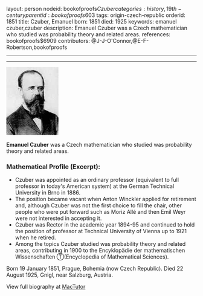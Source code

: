 layout: person
nodeid: bookofproofs$Czuber
categories: history,19th-century
parentid: bookofproofs$603
tags: origin-czech-republic
orderid: 1851
title: Czuber, Emanuel
born: 1851
died: 1925
keywords: emanuel czuber,czuber
description: Emanuel Czuber was a Czech mathematician who studied was probability theory and related areas.
references: bookofproofs$6909
contributors: @J-J-O'Connor,@E-F-Robertson,bookofproofs

---



---

![Czuber.jpg](https://github.com/bookofproofs/bookofproofs.github.io/blob/main/_sources/_assets/images/portraits/Czuber.jpg?raw=true)

**Emanuel Czuber** was a Czech mathematician who studied was probability theory and related areas.

### Mathematical Profile (Excerpt):
* Czuber was appointed as an ordinary professor (equivalent to full professor in today's American system) at the German Technical University in Brno in 1886.
* The position became vacant when Anton Winckler applied for retirement and, although Czuber was not the first choice to fill the chair, other people who were put forward such as Moriz Allé and then Emil Weyr were not interested in accepting it.
* Czuber was Rector in the academic year 1894-95 and continued to hold the position of professor at Technical University of Vienna up to 1921 when he retired.
* Among the topics Czuber studied was probability theory and related areas, contributing in 1900 to the Encyklopädie der mathematischen Wissenschaften Ⓣ(Encyclopedia of Mathematical Sciences).

Born 19 January 1851, Prague, Bohemia (now Czech Republic). Died 22 August 1925, Gnigl, near Salzburg, Austria.

View full biography at [MacTutor](https://mathshistory.st-andrews.ac.uk/Biographies/Czuber/)
